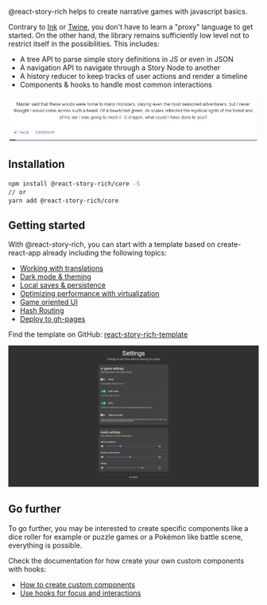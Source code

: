 @react-story-rich helps to create narrative games with javascript basics.

Contrary to
[Ink](https://github.com/inkle/ink) or
[Twine](https://twinery.org/),
you don't have to learn a "proxy" language to get started.
On the other hand, the library remains sufficiently low level not to restrict itself in the possibilities.
This includes:
* A tree API to parse simple story definitions in JS or even in JSON
* A navigation API to navigate through a Story Node to another
* A history reducer to keep tracks of user actions and render a timeline
* Components & hooks to handle most common interactions

<img src="https://raw.githubusercontent.com/wasa42/react-story-rich/HEAD/documentation/assets/example.gif" alt="Example of a CardElement from @react-story-rich">

## Installation
```bash
npm install @react-story-rich/core -S
// or
yarn add @react-story-rich/core
```

## Getting started
With @react-story-rich, you can start with a template based on create-react-app already including the following topics:
* [Working with translations](https://wasa42.github.io/react-story-rich/#section-translations)
* [Dark mode & theming](https://wasa42.github.io/react-story-rich/#section-theming)
* [Local saves & persistence](https://wasa42.github.io/react-story-rich/#section-persistence)
* [Optimizing performance with virtualization](https://wasa42.github.io/react-story-rich/#section-virtualization)
* [Game oriented UI](https://wasa42.github.io/react-story-rich/#section-game-ui)
* [Hash Routing](https://wasa42.github.io/react-story-rich/#section-hash-routing)
* [Deploy to gh-pages](https://wasa42.github.io/react-story-rich/#section-deployment)

Find the template on GitHub: [react-story-rich-template](https://github.com/WaSa42/react-story-rich-template)

<img src="https://raw.githubusercontent.com/wasa42/react-story-rich/HEAD/documentation/assets/settings-view.png" alt="Settings view template with dark mode on">

## Go further
To go further, you may be interested to create specific components like a dice roller for example
or puzzle games or a Pokémon like battle scene, everything is possible.

Check the documentation for how create your own custom components with hooks:
* [How to create custom components](https://wasa42.github.io/react-story-rich/#section-custom-component)
* [Use hooks for focus and interactions](https://wasa42.github.io/react-story-rich/#section-hooks)
